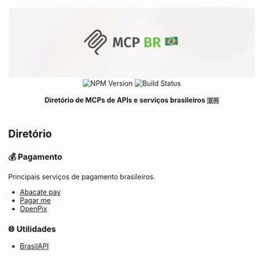 <picture>
  <source media="(prefers-color-scheme: dark)" srcset="https://github.com/victor-teles/mcpbr/raw/main/.github/banner-dark.webp">
  <img alt="mcpbr banner" src="https://github.com/victor-teles/mcpbr/raw/main/.github/banner.webp">
</picture>

<div align="center">
    <img src="https://badgen.net/npm/v/pix.js?" alt="NPM Version" />
    <img src="https://github.com/victor-teles/mcpbr/actions/workflows/ci.yaml/badge.svg" alt="Build Status" />
</a>
</div>
<br />

<div align="center"><strong>Diretório de MCPs de APIs e serviços brasileiros 🇧🇷</strong></div>

<br />


## Diretório


### 💰 <a name="payment"></a>Pagamento
Principais serviços de pagamento brasileiros.

- [Abacate pay](https://github.com/victor-teles/mcpbr/blob/main/packages/abacatepay/readme.md)
- [Pagar me](https://github.com/victor-teles/mcpbr/blob/main/packages/pagarme/readme.md)
- [OpenPix](https://github.com/victor-teles/mcpbr/blob/main/packages/openpix/readme.md)

### 🌐 <a name="utils"></a>Utilidades

- [BrasilAPI](https://github.com/victor-teles/mcpbr/blob/main/packages/brazilapi/readme.md)

